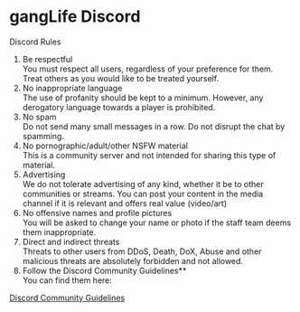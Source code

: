 # gangLife Discord
Discord Rules
<ol>
  <li>
        Be respectful<br>
        You must respect all users, regardless of your preference for them. Treat others as you would like to be treated yourself.
  </li>

  <li>
        No inappropriate language<br>
        The use of profanity should be kept to a minimum. However, any derogatory language towards a player is prohibited.
  </li>

  <li>
        No spam<br>
        Do not send many small messages in a row. Do not disrupt the chat by spamming.
  </li>

  <li>
        No pornographic/adult/other NSFW material<br>
        This is a community server and not intended for sharing this type of material.
  </li>

  <li>
        Advertising<br>
        We do not tolerate advertising of any kind, whether it be to other communities or streams. You can post your content in the media channel if it is relevant and offers real value (video/art)
  </li>

  <li>
        No offensive names and profile pictures<br>
        You will be asked to change your name or photo if the staff team deems them inappropriate.
  </li>

  <li>
        Direct and indirect threats<br>
        Threats to other users from DDoS, Death, DoX, Abuse and other malicious threats are absolutely forbidden and not allowed.
  </li>

  <li>
        Follow the Discord Community Guidelines**<br>
        You can find them here:
  </li>
</ol>

<a href="https://discordapp.com/guidelines" target="_blank">Discord Community Guidelines</a>

